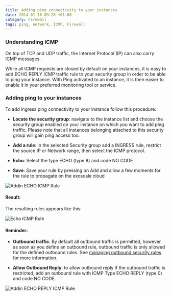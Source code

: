 ```yaml
---
title: Adding ping connectivity to your instances
date: 2014-01-16 09:28 +01:00
category: Firewall
tags: ping, network, ICMP, Firewall
---
```


### Understanding ICMP

On top of TCP and UDP traffic, the Internet Protocol (IP) can also carry
ICMP messages. 

While all ICMP requests are closed by default on your instances, it is easy
to add ECHO REPLY ICMP traffic rule to your security group in order to be able
to ping your instance.
With Ping activated to an instance, it is then easier to enable it in your 
preferred monitoring tool or service.

### Adding ping to your instances

To add ingress ping connectivity to your instance follow this procedure:

* **Locate the security group**: navigate to the instance list and choose
  the security group enabled on your instance on which you want to add ping
  traffic. Please note that all instances belonging attached to this security
  group will gain ping access too.

* **Add a rule**: in the selected Security group add a INGRESS rule, restrict
  the source IP or Network range, then select the ICMP protocol.

* **Echo**: Select the type ECHO (type 8) and code NO CODE

* **Save**: Save your rule by pressing on Add and allow a few moments for 
  the rule to propagate on the exoscale cloud

![Addin ECHO ICMP Rule](/static/images/kb/adding-ping-2.png)

#### Result:

The resulting rules appears like this:

![Echo ICMP Rule](/static/images/kb/adding-ping-1.png)

#### Reminder:

* **Outbound traffic**: By default all outbound traffic is
  permitted, however as soon as you define an outbound rule, outbound traffic
  is only allowed for the defined outbound rules. See [managing outbound
  security rules](/documentation/open-cloud/tutorials/outbound-security-rules)
  for more information.

* **Allow Outbound Reply**: to allow outbound reply if the outbound traffic 
  is restricted, add an outbound rule with ICMP Type ECHO REPLY (type 0) and 
  code NO CODE.

![Addin ECHO REPLY ICMP Rule](/static/images/kb/adding-ping-3.png)
